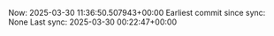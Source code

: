 Now: 2025-03-30 11:36:50.507943+00:00 Earliest commit since sync: None Last sync: 2025-03-30 00:22:47+00:00
